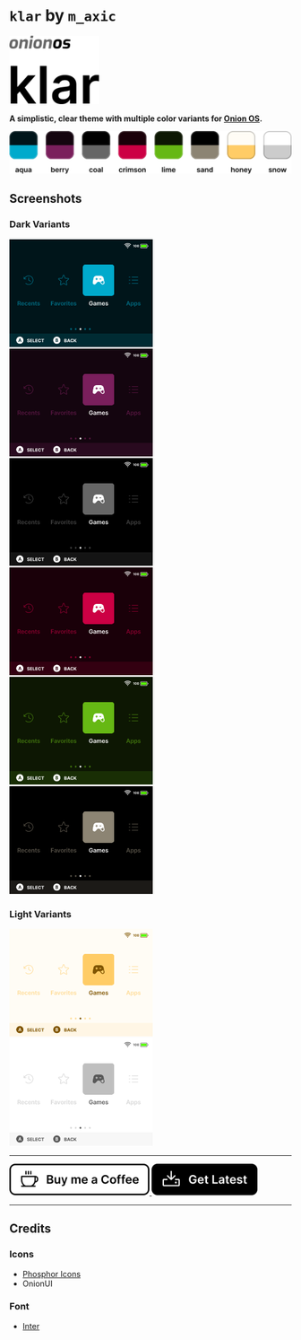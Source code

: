 # `klar` by `m_axic`

<img src="assets/header.svg" width="160" alt="Onion OS klar">

**A simplistic, clear theme with multiple color variants for [Onion OS](https://github.com/OnionUI/Onion).**

<img src="assets/colors.svg" width="600" alt="klar color variants">

## Screenshots

### Dark Variants

<div>
  <img src="klar aqua by m_axic/preview.png" width="256" alt="klar • aqua">
  <img src="klar berry by m_axic/preview.png" width="256" alt="klar • berry">
  <img src="klar coal by m_axic/preview.png" width="256" alt="klar • coal">
  <img src="klar crimson by m_axic/preview.png" width="256" alt="klar • crimson">
  <img src="klar lime by m_axic/preview.png" width="256" alt="klar • lime">
  <img src="klar sand by m_axic/preview.png" width="256" alt="klar • sand">
</div>

### Light Variants

<div>
  <img src="klar honey by m_axic/preview.png" width="256" alt="klar • honey">
  <img src="klar snow by m_axic/preview.png" width="256" alt="klar • snow">
</div>

---

<a href="https://www.buymeacoffee.com/maxic">
  <img src="assets/coffee.svg" height="56" alt="Buy me a Coffee">
</a>
<a href="https://github.com/m-axic/OnionUI-klar-theme/releases">
  <img src="assets/download.svg" height="56" alt="Get Latest">
</a>

---

## Credits

### Icons

- [Phosphor Icons](https://phosphoricons.com/)
- OnionUI

### Font

- [Inter](https://rsms.me/inter/)
